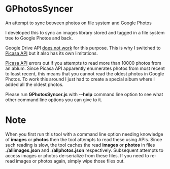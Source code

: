 # GPhotosSyncer
An attempt to sync between photos on file system and Google Photos

I developed this to sync an images library stored and tagged in a file system tree 
to Google Photos and back. 

Google Drive API [does not work](https://kunnas.com/google-photos-is-a-disaster/) for this purpose.
This is why I switched to [Picasa API](https://developers.google.com/gdata/docs/2.0/basics) but it
also has its own limitations.

[Picasa API](https://developers.google.com/gdata/docs/2.0/basics) errors out if you attempts to 
read more than 10000 photos from an ablum. Since Picasa API apparently enumerates photos from
most recent to least recent, this means that you cannot read the oldest photos in Google Photos. To
work this around I just had to create a special album where I added all the oldest photos. 

Please run **GPhotosSyncer.js** with **--help** command line option to see what other command line 
options you can give to it.

# Note
When you first run this tool with a command line option needing knowledge of **images** or **photos**
then the tool attempts to read these using APIs. Since such reading is slow, the tool caches the read
**images** or **photos** in files **./allimages.json** and **./allphotos.json** respectively. Subsequent
attempts to access images or photos de-serialize from these files. If you need to re-read images or
photos again, simply wipe those files out.
